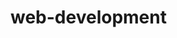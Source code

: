 # web-development
<html>
<head>
		<title>ChangeBackground</title>
		<style>
		html
		{
			height: 100%;
			width:100%;
		}
		#background
		{
			height:100%;
			width:100%;
		}
		</style>

</head>
<body>
	<div id="background">&nbsp</div>
	<script>

	function change(i) {  
   var doc = document.getElementById("background");  
   var color =[ "black", "blue", "brown", "green"];  
   for(i=0; i<color.length; i++){  
        doc.style.backgroundColor = color[i];  
        
/*if (i>=color.length){i=0;}*/  
    }
 }  
setInterval(function changebackground(){change(0)},1000);
	</script>
</body>
